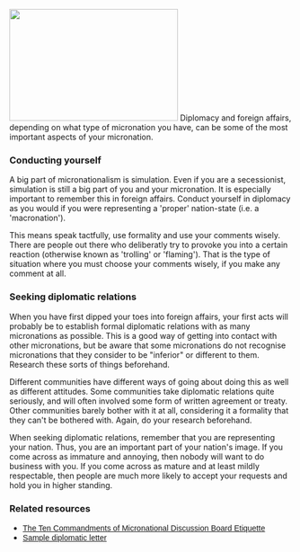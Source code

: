 <p><img class="alignleft size-medium wp-image-57" title="multilateral diplomacy" src="http://startamicronation.info/wp-content/uploads/2011/04/multilateral-diplomacy-300x199.jpg" alt="" width="300" height="199" /> Diplomacy and foreign affairs, depending on what type of micronation you have, can be some of the most important aspects of your micronation.</p>
<h3>Conducting yourself</h3>
<p>A big part of micronationalism is simulation. Even if you are a secessionist, simulation is still a big part of you and your micronation. It is especially important to remember this in foreign affairs. Conduct yourself in diplomacy as you would if you were representing a 'proper' nation-state (i.e.  a 'macronation').</p>
<p>This means speak tactfully, use formality and use your comments wisely. There are people out there who deliberatly try to provoke you into a certain reaction (otherwise known as 'trolling' or 'flaming'). That is the type of situation where you must choose your comments wisely, if you make any comment at all.</p>
<h3>Seeking diplomatic relations</h3>
<p>When you have first dipped your toes into foreign affairs, your first acts will probably be to establish formal diplomatic relations with as many micronations as possible. This is a good way of getting into contact with other micronations, but be aware that some micronations do not recognise micronations that they consider to be "inferior" or different to them. Research these sorts of things beforehand.</p>
<p>Different communities have different ways of going about doing this as well as different attitudes. Some communities take diplomatic relations quite seriously, and will often involved some form of written agreement or treaty. Other communities barely bother with it at all, considering it a formality that they can't be bothered with. Again, do your research beforehand.</p>
<p>When seeking diplomatic relations, remember that you are representing your nation. Thus, you are an important part of your nation's image. If you come across as immature and annoying, then nobody will want to do business with you. If you come across as mature and at least mildly respectable, then people are much more likely to accept your requests and hold you in higher standing.</p>
<h3>Related resources</h3>
<ul>
<li><span style="font-family: ARIAL;"><a href="http://micronations.webs.com/etiquette.html">The Ten Commandments of Micronational Discussion Board Etiquette</a></span></li>
<li><span style="font-family: ARIAL;"><a href="http://micronations.webs.com/letter.html">Sample diplomatic letter</a><br /></span></li>
</ul>
